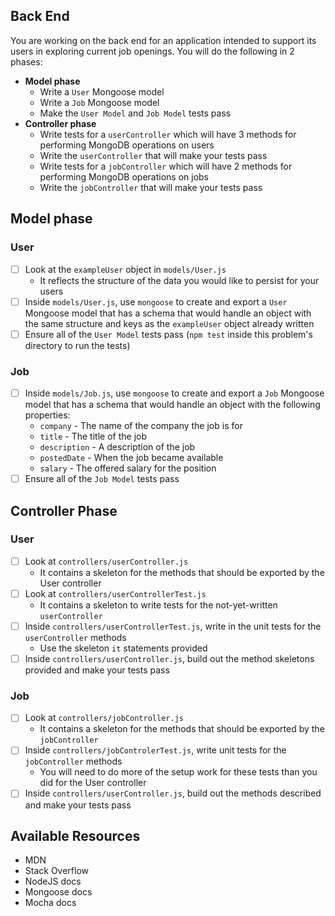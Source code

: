 ## Back End

You are working on the back end for an application intended to support its users in exploring current job openings. You will do the following in 2 phases:

- **Model phase**
  - Write a `User` Mongoose model
  - Write a `Job` Mongoose model
  - Make the `User Model` and `Job Model` tests pass
- **Controller phase**
  - Write tests for a `userController` which will have 3 methods for performing MongoDB operations on users
  - Write the `userController` that will make your tests pass
  - Write tests for a `jobController` which will have 2 methods for performing MongoDB operations on jobs
  - Write the `jobController` that will make your tests pass

## Model phase

### User

- [ ] Look at the `exampleUser` object in `models/User.js`
  - It reflects the structure of the data you would like to persist for your users
- [ ] Inside `models/User.js`, use `mongoose` to create and export a `User` Mongoose model that has a schema that would handle an object with the same structure and keys as the `exampleUser` object already written
- [ ] Ensure all of the `User Model` tests pass (`npm test` inside this problem's directory to run the tests)

### Job

- [ ] Inside `models/Job.js`, use `mongoose` to create and export a `Job` Mongoose model that has a schema that would handle an object with the following properties:
  - `company` - The name of the company the job is for
  - `title` - The title of the job
  - `description` - A description of the job
  - `postedDate` - When the job became available
  - `salary` - The offered salary for the position
- [ ] Ensure all of the `Job Model` tests pass

## Controller Phase

### User

- [ ] Look at `controllers/userController.js`
  - It contains a skeleton for the methods that should be exported by the User controller
- [ ] Look at `controllers/userControllerTest.js`
  - It contains a skeleton to write tests for the not-yet-written `userController`
- [ ] Inside `controllers/userControllerTest.js`, write in the unit tests for the `userController` methods
  - Use the skeleton `it` statements provided
- [ ] Inside `controllers/userController.js`, build out the method skeletons provided and make your tests pass

### Job

- [ ] Look at `controllers/jobController.js`
  - It contains a skeleton for the methods that should be exported by the `jobController`
- [ ] Inside `controllers/jobControlerTest.js`, write unit tests for the `jobController` methods
  - You will need to do more of the setup work for these tests than you did for the User controller
- [ ] Inside `controllers/userController.js`, build out the methods described and make your tests pass

## Available Resources

- MDN
- Stack Overflow
- NodeJS docs
- Mongoose docs
- Mocha docs
